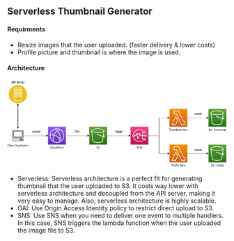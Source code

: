## Serverless Thumbnail Generator

#### Requirments
- Resize images that the user uploaded. (faster delivery & lower costs)
- Profile picture and thumbnail is where the image is used.

#### Architecture
![serverless-thumbnail](./images/serverless-thumbnail.png)
- Serverless: Serverless architecture is a perfect fit for generating thumbnail that the user uploaded to S3. It costs way lower with serverless architecture and decoupled from the API server, making it very easy to manage. Also, serverless architecture is highly scalable.
- OAI: Use Origin Access Identity policy to restrict direct upload to S3.
- SNS: Use SNS when you need to deliver one event to multiple handlers. In this case, SNS triggers the lambda function when the user uploaded the image file to S3.

